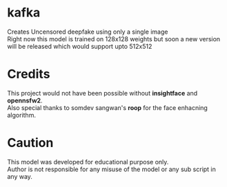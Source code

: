 # kafka
Creates Uncensored deepfake using only a single image <br>
Right now this model is trained on 128x128 weights but soon a new version will be released which would support upto 512x512 
# Credits
This project would not have been possible without <b>insightface</b> and <b>opennsfw2</b>.<br>
Also special thanks to somdev sangwan's <b>roop</b> for the face enhacning algorithm.
# Caution
This model was developed for educational purpose only. <br>
Author is not responsible for any misuse of the model or any sub script in any way.
